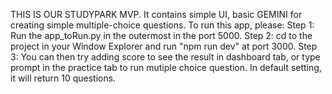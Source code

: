 THIS IS OUR STUDYPARK MVP. It contains simple UI, basic GEMINI for creating simple multiple-choice questions.
To run this app, please:
Step 1: Run the app_toRun.py in the outermost in the port 5000.
Step 2: cd to the project in your Window Explorer and run "npm run dev" at port 3000.
Step 3: You can then try adding score to see the result in dashboard tab, or type prompt in the practice tab to run mutiple choice question. In default setting, it will return 10 questions.

